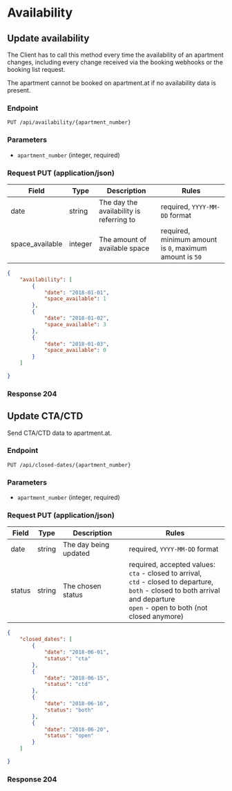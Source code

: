 # Availability

## Update availability

The Client has to call this method every time the availability of an 
apartment changes, including every change received via the booking 
webhooks or the booking list request.

The apartment cannot be booked on apartment.at if no availability data is present.

### Endpoint
```
PUT /api/availability/{apartment_number}
```

### Parameters
- `apartment_number` (integer, required)

### Request PUT (application/json)

Field | Type | Description | Rules
------|------|-------------|------
date | string | The day the availability is referring to | required, `YYYY-MM-DD` format
space_available | integer | The amount of available space | required, minimum amount is `0`, maximum amount is `50`

```json
{
    "availability": [
        {
            "date": "2018-01-01",
            "space_available": 1
        },
        {
            "date": "2018-01-02",
            "space_available": 3
        },
        {
            "date": "2018-01-03",
            "space_available": 0
        }
    ]
    
}
```

### Response 204

## Update CTA/CTD

Send CTA/CTD data to apartment.at.

### Endpoint
```
PUT /api/closed-dates/{apartment_number}
```

### Parameters
- `apartment_number` (integer, required)

### Request PUT (application/json)

Field | Type | Description | Rules
------|------|-------------|------
date | string | The day being updated | required, `YYYY-MM-DD` format
status | string | The chosen status | required, accepted values: <br /> `cta` - closed to arrival, <br /> `ctd` - closed to departure, <br /> `both` - closed to both arrival and departure <br /> `open` - open to both (not closed anymore)

```json
{
    "closed_dates": [
        {
            "date": "2018-06-01",
            "status": "cta"
        },
        {
            "date": "2018-06-15",
            "status": "ctd"
        },
        {
            "date": "2018-06-16",
            "status": "both"
        },
        {
            "date": "2018-06-20",
            "status": "open"
        }
    ]
    
}
```

### Response 204